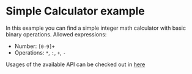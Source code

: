 # Simple Calculator example

In this example you can find a simple integer math calculator with basic binary operations.
Allowed expressions:

- Number: `[0-9]+`
- Operations: `*`, `:`, `+`, `-`

Usages of the available API can be checked out in [here](https://github.com/parsky/parsky-examples/blob/master/src/test/java/org/parsky/example/calculator/CalculatorServiceTest.java)
